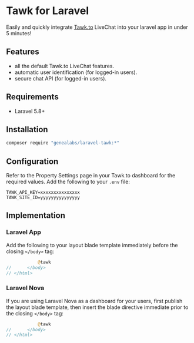 # Tawk for Laravel
Easily and quickly integrate [Tawk.to]() LiveChat into your laravel app in under
5 minutes!

## Features
- all the default Tawk.to LiveChat features.
- automatic user identification (for logged-in users).
- secure chat API (for logged-in users).

## Requirements
- Laravel 5.8+

## Installation
```sh
composer require "genealabs/laravel-tawk:*"
```

## Configuration
Refer to the Property Settings page in your Tawk.to dashboard for the required
values. Add the following to your `.env` file:
```
TAWK_API_KEY=xxxxxxxxxxxxxxx
TAWK_SITE_ID=yyyyyyyyyyyyyyy
```

## Implementation
### Laravel App
Add the following to your layout blade template immediately before the closing
`</body>` tag:
```php
            @tawk
//      </body>
// </html>
```

### Laravel Nova
If you are using Laravel Nova as a dashboard for your users, first publish the
layout blade template, then insert the blade directive immediate prior to the
closing `</body>` tag:
```php
            @tawk
//      </body>
// </html>
```
